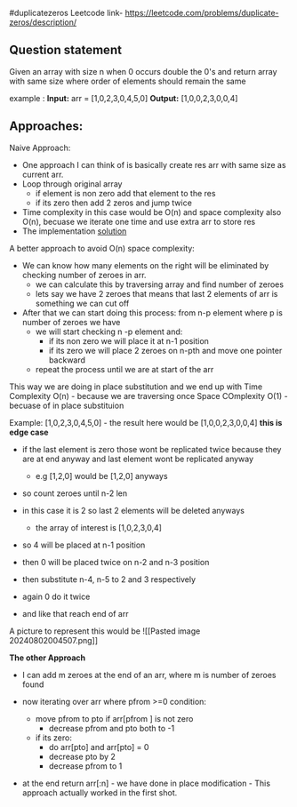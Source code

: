 #duplicatezeros
Leetcode link- https://leetcode.com/problems/duplicate-zeros/description/

## Question statement
Given an array with size n when 0 occurs double the 0's and return array with same size where order of elements should remain the same 

example :
**Input:** arr = [1,0,2,3,0,4,5,0]
**Output:** [1,0,0,2,3,0,0,4]

## Approaches:
Naive Approach:
- One approach I can think of is basically create res arr with same size as current arr.
- Loop through original array
	- if element is non zero add that element to the res
	- if its zero then add 2 zeros and jump twice
- Time complexity in this case would be O(n) and space complexity also O(n), becuase we iterate one time and use extra arr to store res
- The implementation [solution](duplicateZeros.py)

A better approach to avoid O(n) space complexity:

- We can know how many elements on the right will be eliminated by checking number of zeroes in arr. 
	- we can calculate this by traversing array and find number of zeroes
	- lets say we have 2 zeroes that means that last 2 elements of arr is something we can cut off 
- After that we can start doing this process: from n-p element where p is number of zeroes we have 
	-  we will start checking n -p element and:
		- if its non zero we will place it at n-1 position
		- if its zero we will place 2 zeroes on n-pth and move one pointer backward
	- repeat the process until we are at start of the arr

This way we are doing in place substitution and we end up with 
Time Complexity O(n) - because we are traversing once
Space COmplexity O(1) - becuase of in place substituion


Example:
[1,0,2,3,0,4,5,0] - the result here would be [1,0,0,2,3,0,0,4]
**this is edge case**
- if the last element is zero those wont be replicated twice because they are at end anyway and last element wont be replicated anyway 
	- e.g [1,2,0] would be [1,2,0] anyways

- so count zeroes until n-2 len 
- in this case it is 2 so last 2 elements will be deleted anyways 
	- the array of interest is [1,0,2,3,0,4]
- so 4 will be placed at n-1 position
- then 0 will be placed twice on n-2 and n-3 position
- then substitute n-4, n-5 to 2 and 3 respectively 
- again 0 do it twice
- and like that reach end of arr

A picture to represent this would be 
![[Pasted image 20240802004507.png]]


**The other Approach**
- I can add m zeroes at the end of an arr, where m is number of zeroes found
- now iterating over arr where pfrom >=0 condition:
	- move pfrom to pto if arr[pfrom ] is not zero
		- decrease pfrom and pto both to -1
	- if its zero:
		- do arr[pto] and arr[pto] = 0 
		- decrease pto by 2 
		- decrease pfrom to 1 

- at the end return arr[:n] - we have done in place modification - This approach actually worked in the first shot.